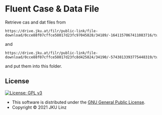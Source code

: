 # Fluent Case & Data File

Retrieve cas and dat files from 

    https://drive.jku.at/filr/public-link/file-download/0cce88f07cffce58017d23fc97045828/34189/-1641157067411083716/tundish_1.2M_t%3D1.95s.cas.h5

and

	https://drive.jku.at/filr/public-link/file-download/0cce88f07cffce58017d23fc8d425824/34190/-5743813393775448319/tundish_1.2M_t%3D1.95s.dat.h5
	
and put them into this folder.

## License

[![License: GPL v3](https://img.shields.io/badge/License-GPL%20v3-blue.svg)](https://www.gnu.org/licenses/gpl-3.0.html)

- This software is distributed under the [GNU General Public License](https://www.gnu.org/licenses/gpl-3.0.html).
- Copyright © 2021 JKU Linz
